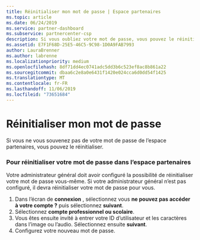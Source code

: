 ```yaml
---
title: Réinitialiser mon mot de passe | Espace partenaires
ms.topic: article
ms.date: 06/24/2019
ms.service: partner-dashboard
ms.subservice: partnercenter-csp
description: Si vous oubliez votre mot de passe, vous pouvez le réinitialiser.
ms.assetid: E7F1F68D-25E5-46C5-9C98-1D0A9FAB7993
author: LauraBrenner
ms.author: labrenne
ms.localizationpriority: medium
ms.openlocfilehash: 8df71dd4ec0741adc5dd3b6c523ef8ac8b861a22
ms.sourcegitcommit: dbaa6c2e8a0e6431f1420e024cca6d0dd54f1425
ms.translationtype: MT
ms.contentlocale: fr-FR
ms.lasthandoff: 11/06/2019
ms.locfileid: "73651684"
---
```

# <a name="reset-my-password"></a>Réinitialiser mon mot de passe

Si vous ne vous souvenez pas de votre mot de passe de l’espace partenaires, vous pouvez le réinitialiser.

### <a name="to-reset-your-password-to-partner-center"></a>Pour réinitialiser votre mot de passe dans l’espace partenaires

Votre administrateur général doit avoir configuré la possibilité de réinitialiser votre mot de passe vous-même. Si votre administrateur général n’est pas configuré, il devra réinitialiser votre mot de passe pour vous. 

1. Dans l’écran de **connexion** , sélectionnez vous **ne pouvez pas accéder à votre compte ?** puis sélectionnez **suivant**.
2. Sélectionnez **compte professionnel ou scolaire**.
3. Vous êtes ensuite invité à entrer votre ID d’utilisateur et les caractères dans l’image ou l’audio. Sélectionnez ensuite **suivant**.
4. Configurez votre nouveau mot de passe.
